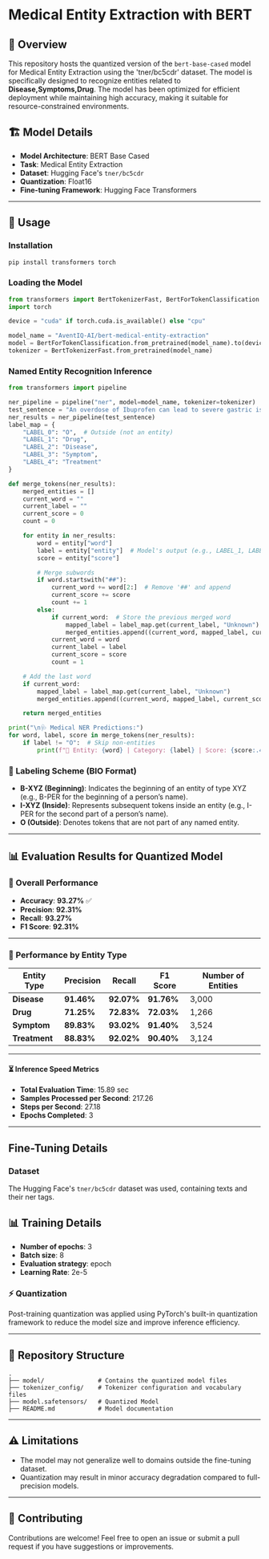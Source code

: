 # Medical Entity Extraction with BERT

## 📌 Overview
This repository hosts the quantized version of the `bert-base-cased` model for Medical Entity Extraction using the 'tner/bc5cdr' dataset. The model is specifically designed to recognize entities related to **Disease,Symptoms,Drug**. The model has been optimized for efficient deployment while maintaining high accuracy, making it suitable for resource-constrained environments.

## 🏗 Model Details
- **Model Architecture**: BERT Base Cased
- **Task**: Medical Entity Extraction
- **Dataset**: Hugging Face's `tner/bc5cdr`
- **Quantization**: Float16
- **Fine-tuning Framework**: Hugging Face Transformers

---
## 🚀 Usage

### Installation
```bash
pip install transformers torch
```

### Loading the Model
```python
from transformers import BertTokenizerFast, BertForTokenClassification
import torch

device = "cuda" if torch.cuda.is_available() else "cpu"

model_name = "AventIQ-AI/bert-medical-entity-extraction"
model = BertForTokenClassification.from_pretrained(model_name).to(device)
tokenizer = BertTokenizerFast.from_pretrained(model_name)
```

### Named Entity Recognition Inference
```python
from transformers import pipeline

ner_pipeline = pipeline("ner", model=model_name, tokenizer=tokenizer)
test_sentence = "An overdose of Ibuprofen can lead to severe gastric issues."
ner_results = ner_pipeline(test_sentence)
label_map = {
    "LABEL_0": "O",  # Outside (not an entity)
    "LABEL_1": "Drug",
    "LABEL_2": "Disease",
    "LABEL_3": "Symptom",
    "LABEL_4": "Treatment"
}

def merge_tokens(ner_results):
    merged_entities = []
    current_word = ""
    current_label = ""
    current_score = 0
    count = 0

    for entity in ner_results:
        word = entity["word"]
        label = entity["entity"]  # Model's output (e.g., LABEL_1, LABEL_2)
        score = entity["score"]

        # Merge subwords
        if word.startswith("##"):
            current_word += word[2:]  # Remove '##' and append
            current_score += score
            count += 1
        else:
            if current_word:  # Store the previous merged word
                mapped_label = label_map.get(current_label, "Unknown")
                merged_entities.append((current_word, mapped_label, current_score / count))
            current_word = word
            current_label = label
            current_score = score
            count = 1

    # Add the last word
    if current_word:
        mapped_label = label_map.get(current_label, "Unknown")
        merged_entities.append((current_word, mapped_label, current_score / count))

    return merged_entities

print("\n🩺 Medical NER Predictions:")
for word, label, score in merge_tokens(ner_results):
    if label != "O":  # Skip non-entities
        print(f"🔹 Entity: {word} | Category: {label} | Score: {score:.4f}")
```
### **🔹 Labeling Scheme (BIO Format)**
 
- **B-XYZ (Beginning)**: Indicates the beginning of an entity of type XYZ (e.g., B-PER for the beginning of a person’s name).
- **I-XYZ (Inside)**: Represents subsequent tokens inside an entity (e.g., I-PER for the second part of a person’s name).
- **O (Outside)**: Denotes tokens that are not part of any named entity.

---
## 📊 Evaluation Results for Quantized Model
 
### **🔹 Overall Performance**
 
- **Accuracy**: **93.27%** ✅
- **Precision**: **92.31%**
- **Recall**: **93.27%**
- **F1 Score**: **92.31%**
 
---
 
### **🔹 Performance by Entity Type**
 
| Entity Type | Precision | Recall | F1 Score | Number of Entities |
|------------|-----------|--------|----------|--------------------|
| **Disease** | **91.46%** | **92.07%** | **91.76%** | 3,000 |
| **Drug**  | **71.25%** | **72.83%** | **72.03%** | 1,266 |
| **Symptom**  | **89.83%** | **93.02%** | **91.40%** | 3,524 |
| **Treatment**  | **88.83%** | **92.02%** | **90.40%** | 3,124 |


 ---
#### ⏳ **Inference Speed Metrics**
- **Total Evaluation Time**: 15.89 sec
- **Samples Processed per Second**: 217.26
- **Steps per Second**: 27.18
- **Epochs Completed**: 3
 
---
## Fine-Tuning Details
### Dataset
The Hugging Face's `tner/bc5cdr` dataset was used, containing texts and their ner tags.

## 📊 Training Details
- **Number of epochs**: 3  
- **Batch size**: 8  
- **Evaluation strategy**: epoch
- **Learning Rate**: 2e-5

### ⚡ Quantization
Post-training quantization was applied using PyTorch's built-in quantization framework to reduce the model size and improve inference efficiency.

---
## 📂 Repository Structure
```
.
├── model/               # Contains the quantized model files
├── tokenizer_config/    # Tokenizer configuration and vocabulary files
├── model.safetensors/   # Quantized Model
├── README.md            # Model documentation
```

---
## ⚠️ Limitations
- The model may not generalize well to domains outside the fine-tuning dataset.
- Quantization may result in minor accuracy degradation compared to full-precision models.

---
## 🤝 Contributing
Contributions are welcome! Feel free to open an issue or submit a pull request if you have suggestions or improvements.

